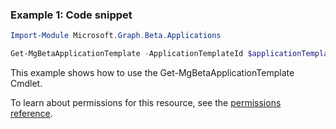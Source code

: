 ### Example 1: Code snippet

```powershellImport-Module Microsoft.Graph.Beta.Applications

Get-MgBetaApplicationTemplate -ApplicationTemplateId $applicationTemplateId
```
This example shows how to use the Get-MgBetaApplicationTemplate Cmdlet.
To learn about permissions for this resource, see the [permissions reference](/graph/permissions-reference).

